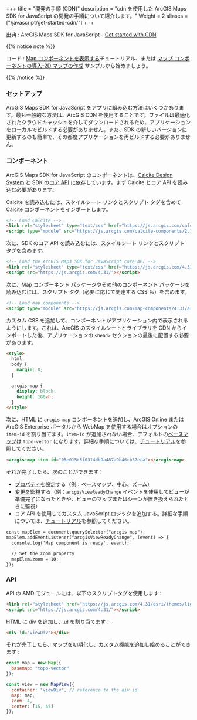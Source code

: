 +++
title = "開発の手順 (CDN)"
description = "cdn を使用した ArcGIS Maps SDK for JavaScript の開発の手順について紹介します。"
Weight = 2
aliases = ["/javascript/get-started-cdn/"]
+++

出典 : ArcGIS Maps SDK for JavaScript - [Get started with CDN](https://developers.arcgis.com/javascript/latest/get-started-cdn/)

{{% notice note %}}

コード : [Map コンポーネントを表示する](https://developers.arcgis.com/javascript/latest/tutorials/display-a-map-component/)チュートリアル、または [マップ コンポーネントの導入-2D マップの作成](https://developers.arcgis.com/javascript/latest/sample-code/intro-map-components/) サンプルから始めましょう。

{{% /notice %}}

### セットアップ
ArcGIS Maps SDK for JavaScript をアプリに組み込む方法はいくつかあります。最も一般的な方法は、ArcGIS CDN を使用することです。ファイルは最適化されたクラウドキャッシュを介してダウンロードされるため、アプリケーションをローカルでビルドする必要がありません。また、SDK の新しいバージョンに更新するのも簡単で、その都度アプリケーションを再ビルドする必要がありません。

### コンポーネント
ArcGIS Maps SDK for JavaScript のコンポーネントは、[Calcite Design System](https://developers.arcgis.com/calcite-design-system/) と SDK の[コア API](https://developers.arcgis.com/javascript/latest/api-reference/) に依存しています。まず Calcite とコア API を読み込む必要があります。

Calcite を読み込むには、スタイルシート リンクとスクリプト タグを含めて Calcite コンポーネントをインポートします。
``` HTML
<!-- Load Calcite -->
<link rel="stylesheet" type="text/css" href="https://js.arcgis.com/calcite-components/2.13.2/calcite.css" />
<script type="module" src="https://js.arcgis.com/calcite-components/2.13.2/calcite.esm.js"></script>
```

次に、SDK のコア API を読み込むには、スタイルシート リンクとスクリプト タグを含めます。
``` HTML
<!-- Load the ArcGIS Maps SDK for JavaScript core API -->
<link rel="stylesheet" type="text/css" href="https://js.arcgis.com/4.31/esri/themes/dark/main.css"/>
<script src="https://js.arcgis.com/4.31/"></script>
```

次に、Map コンポーネント パッケージやその他のコンポーネント パッケージを読み込むには、スクリプト タグ（必要に応じて関連する CSS も）を含めます。
``` HTML
<!-- Load map components -->
<script type="module" src="https://js.arcgis.com/map-components/4.31/arcgis-map-components.esm.js"></script>
```

カスタム CSS を追加して、コンポーネントがアプリケーション内で表示されるようにします。これは、ArcGIS のスタイルシートとライブラリを CDN からインポートした後、アプリケーションの `<head>` セクションの最後に配置する必要があります。
``` HTML
<style>
  html,
  body {
    margin: 0;
  }

  arcgis-map {
    display: block;
    height: 100vh;
  }
</style>
```

次に、HTML に `arcgis-map` コンポーネントを追加し、ArcGIS Online または ArcGIS Enterprise ポータルから WebMap を使用する場合はオプションの `item-id` を割り当てます。`item-id` が追加されない場合、デフォルトの[ベースマップ](https://developers.arcgis.com/javascript/latest/api-reference/esri-Map.html#basemap)は `topo-vector` になります。詳細な手順については、[チュートリアル](https://developers.arcgis.com/javascript/latest/tutorials/display-a-web-map/)を参照してください。
``` HTML
<arcgis-map item-id="05e015c5f0314db9a487a9b46cb37eca"></arcgis-map>
```

それが完了したら、次のことができます：

- [プロパティ](https://developers.arcgis.com/javascript/latest/programming-patterns/#attributes-and-properties)を設定する（例：ベースマップ、中心、ズーム）
- [変更を監視](https://developers.arcgis.com/javascript/latest/watch-for-changes/)する（例：`arcgisViewReadyChange` イベントを使用してビューが準備完了になったときや、ビューのマップまたはシーンが置き換えられたときに監視）
- コア API を使用してカスタム JavaScript ロジックを追加する。詳細な手順については、[チュートリアル](https://developers.arcgis.com/javascript/latest/tutorials/using-view-with-components/)を参照してください。
``` HTML
const mapElem = document.querySelector("arcgis-map");
mapElem.addEventListener("arcgisViewReadyChange", (event) => {
  console.log('Map component is ready', event);

  // Set the zoom property
  mapElem.zoom = 10;
});
```

### API
API の AMD モジュールには、以下のスクリプトタグを使用します : 

``` HTML
<link rel="stylesheet" href="https://js.arcgis.com/4.31/esri/themes/light/main.css">
<script src="https://js.arcgis.com/4.31/"></script>
```

HTML に div を追加し、`id` を割り当てます：

``` HTML
<div id="viewDiv"></div>
```

それが完了したら、マップを初期化し、カスタム機能を追加し始めることができます : 

``` JavaScript
const map = new Map({
  basemap: "topo-vector"
});

const view = new MapView({
  container: "viewDiv", // reference to the div id
  map: map,
  zoom: 4,
  center: [15, 65]
});
```


















